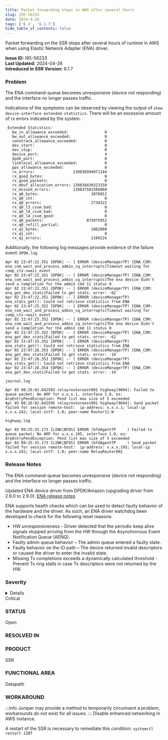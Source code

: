 ```yaml
---
title: Packet forwarding stops in AWS after several hours
slug: I95-56233
date: 2024-4-26
tags: ['6.1', '6.1.7']
hide_table_of_contents: false
---
```


Packet forwarding on the SSR stops after several hours of runtime in AWS when using Elastic Network Adapter (ENA) driver.

<!-- truncate -->

**Issue ID:** I95-56233  
**Last Updated:** 2024-04-26  
**Introduced in SSR Version:** 6.1.7

### Problem
The ENA command-queue becomes unresponsive (device not responding) and the interface no longer passes traffic.

Indications of the symptoms can be observed by viewing the output of `show device-interface extended-statistics`.
There will be an excessive amount of rx errors indicated by the system.
```
 Extended Statistics:
   bw_in_allowance_exceeded:                0
   bw_out_allowance_exceeded:               0
   conntrack_allowance_exceeded:            0
   dev_start:                               0
   dev_stop:                                0
   device_port:                             4
   dpdk_port:                               0
   linklocal_allowance_exceeded:            0
   pps_allowance_exceeded:                  0
   rx_errors:                 139836994071144
   rx_good_bytes:                           0
   rx_good_packets:                         0
   rx_mbuf_allocation_errors: 139838439323150
   rx_missed_errors:          139837561586960
   rx_q0_bytes:                       1876012
   rx_q0_cnt:                               0
   rx_q0_errors:                      2734322
   rx_q0_l3_csum_bad:                       0
   rx_q0_l4_csum_bad:                       0
   rx_q0_l4_csum_good:                      0
   rx_q0_packets:                   875075952
   rx_q0_refill_partial:                    0
   rx_q1_bytes:                       1862808
   rx_q1_cnt:                               0
   rx_q1_errors:                      2100224
```

Additionally, the following log messages provide evidence of the failure event:
`DPDK.log`
```
Apr 02 23:47:22.351 [DPDK| -- ] ERROR (deviceManagerTP) [ENA_COM: ena_com_wait_and_process_admin_cq_interrupts]Timeout waiting for comp_ctx->wait_event
Apr 02 23:47:22.351 [DPDK| -- ] ERROR (deviceManagerTP) [ENA_COM: ena_com_wait_and_process_admin_cq_interrupts]The ena device didn't send a completion for the admin cmd 11 status 0
Apr 02 23:47:22.351 [DPDK| -- ] ERROR (deviceManagerTP) [ENA_COM: ena_get_dev_stats]Failed to get stats. error: -62
Apr 02 23:47:22.351 [DPDK| -- ] ERROR (deviceManagerTP) ena_stats_get(): Could not retrieve statistics from ENA
Apr 02 23:47:25.352 [DPDK| -- ] ERROR (deviceManagerTP) [ENA_COM: ena_com_wait_and_process_admin_cq_interrupts]Timeout waiting for comp_ctx->wait_event
Apr 02 23:47:25.352 [DPDK| -- ] ERROR (deviceManagerTP) [ENA_COM: ena_com_wait_and_process_admin_cq_interrupts]The ena device didn't send a completion for the admin cmd 11 status 0
Apr 02 23:47:25.352 [DPDK| -- ] ERROR (deviceManagerTP) [ENA_COM: ena_get_dev_stats]Failed to get stats. error: -62
Apr 02 23:47:25.352 [DPDK| -- ] ERROR (deviceManagerTP) ena_stats_get(): Could not retrieve statistics from ENA
Apr 02 23:47:26.353 [DPDK| -- ] ERROR (deviceManagerTP) [ENA_COM: ena_get_dev_stats]Failed to get stats. error: -19
Apr 02 23:47:26.353 [DPDK| -- ] ERROR (deviceManagerTP) ena_stats_get(): Could not retrieve statistics from ENA
Apr 02 23:47:26.354 [DPDK| -- ] ERROR (deviceManagerTP) [ENA_COM: ena_get_dev_stats]Failed to get stats. error: -19
```

`journal.log`
```
Apr 03 08:26:02.642583 relayroutereast001 highway[9604]: Failed to queue packet; No ARP for x.x.x.1, interface 1.0, ex: ArpEntryPendException: Pend list max size of 5 exceeded
Apr 03 08:26:02.642595 relayroutereast001 highway[9604]: Send packet failed for session remote-host:  ip-address: x.x.x.1; local-ip x.x.x.242; local-intf: 1.0; peer-name Router11-W
```

`highway.log`
```
Apr 03 09:25:35.173 [LINK|BFDS] ERROR (bfdAgentTP     ) Failed to queue packet; No ARP for x.x.x.195, interface 1.0, ex: ArpEntryPendException: Pend list max size of 5 exceeded
Apr 03 09:25:35.173 [LINK|BFDS] ERROR (bfdAgentTP     ) Send packet failed for session remote-host:  ip-address: x.x.x.195; local-ip x.x.x.242; local-intf: 1.0; peer-name RelayRouter001
```

### Release Notes
The ENA command-queue becomes unresponsive (device not responding) and the interface no longer passes traffic.

Updated ENA device driver from DPDK/Amazon (upgrading driver from 2.6.0 to 2.9.0).
[ENA release notes](https://github.com/amzn/amzn-drivers/blob/master/kernel/linux/ena/RELEASENOTES.md)

ENA supports health checks which can be used to detect faulty behavior of the hardware and the driver. As such, an ENA driver watchdog been developed to check for the following reset reasons:

* HW unresponsiveness – Driver detected that the periodic keep alive signals stopped arriving from the HW through the Asynchronous Event Notification Queue (AENQ).
* Faulty admin queue behavior – The admin queue entered a faulty state.
* Faulty behavior on the IO path – The device returned invalid descriptors or caused the driver to enter the invalid state.
* Missing Tx completions exceeds a dynamically calculated threshold - Prevent Tx ring stalls in case Tx descriptors were not returned by the HW.

### Severity
<details>
The potential impact of a software defect if encountered. Severity levels are:
* Critical: Could severely affect service, capacity/traffic, and maintenance capabilities. May have a prolonged impact to the entire system.
* Major: Could seriously affect system operation, maintenance, administration and related tasks.
* Minor: Would not significantly impair the functioning or or affect service.
</details>
Critical

### STATUS
Open

### RESOLVED IN


### PRODUCT
SSR

### FUNCTIONAL AREA
Datapath

### WORKAROUND
:::info
Juniper may provide a method to temporarily circumvent a problem; workarounds do not exist for all issues.
:::
Disable enhanced networking in AWS instance.

A restart of the SSR is necessary to remediate this condition:
`systemctl restart 128T`
